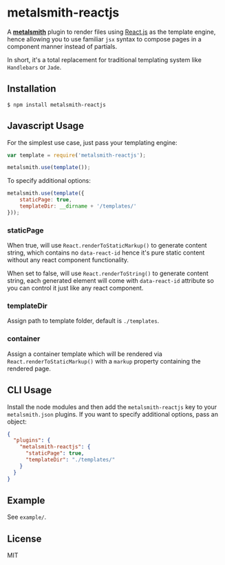 
# metalsmith-reactjs

  A **[metalsmith](https://github.com/segmentio/metalsmith)** plugin to render files using [React.js](http://facebook.github.io/react/) as the template engine, hence allowing you to use familiar `jsx` syntax to compose pages in a component manner instead of partials.

  In short, it's a total replacement for traditional templating system like `Handlebars` or `Jade`.


## Installation

    $ npm install metalsmith-reactjs

## Javascript Usage

  For the simplest use case, just pass your templating engine:

```js
var template = require('metalsmith-reactjs');

metalsmith.use(template());
```

  To specify additional options:

```js
metalsmith.use(template({
    staticPage: true, 
    templateDir: __dirname + '/templates/' 
}));
```

### staticPage
When true, will use `React.renderToStaticMarkup()` to generate content string, which contains no `data-react-id` hence it's pure static content without any react component functionality.

When set to false, will use `React.renderToString()` to generate content string, each generated element will come with `data-react-id` attribute so you can control it just like any react component.

### templateDir
Assign path to template folder, default is `./templates`.

### container
Assign a container template which will be rendered via `React.renderToStaticMarkup()` with a `markup` property containing the rendered page. 


## CLI Usage

  Install the node modules and then add the `metalsmith-reactjs` key to your `metalsmith.json` plugins. If you want to specify additional options, pass an object:

```json
{
  "plugins": {
    "metalsmith-reactjs": {
      "staticPage": true,
      "templateDir": "./templates/"
    }
  }
}
```

## Example

See `example/`.

## License

  MIT